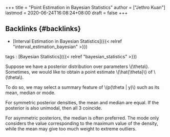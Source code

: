 +++
title = "Point Estimation in Bayesian Statistics"
author = ["Jethro Kuan"]
lastmod = 2020-06-24T16:08:24+08:00
draft = false
+++

## Backlinks {#backlinks}

- [Interval Estimation in Bayesian Statistics]({{< relref "interval_estimation_bayesian" >}})

tags
: [Bayesian Statistics]({{< relref "bayesian_statistics" >}})

Suppose we have a posterior distribution over parameters \\(\theta\\).
Sometimes, we would like to obtain a point estimate \\(\hat{\theta}\\) of
\\(\theta\\).

To do so, we may select a summary feature of \\(p(\theta | y)\\) such as
its mean, median or mode.

For symmetric posterior densities, the mean and median are equal. If
the posterior is also unimodal, then all 3 coincide.

For asymmetric posteriors, the median is often preferred. The mode
only considers the value corresponding to the maximum value of the
density, while the mean may give too much weight to extreme outliers.
